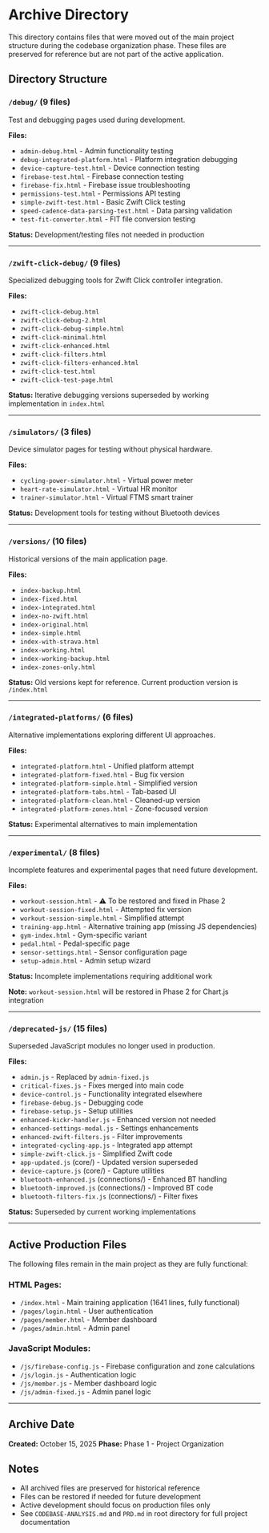 # Archive Directory

This directory contains files that were moved out of the main project structure during the codebase organization phase. These files are preserved for reference but are not part of the active application.

## Directory Structure

### `/debug/` (9 files)
Test and debugging pages used during development.

**Files:**
- `admin-debug.html` - Admin functionality testing
- `debug-integrated-platform.html` - Platform integration debugging
- `device-capture-test.html` - Device connection testing
- `firebase-test.html` - Firebase connection testing
- `firebase-fix.html` - Firebase issue troubleshooting
- `permissions-test.html` - Permissions API testing
- `simple-zwift-test.html` - Basic Zwift Click testing
- `speed-cadence-data-parsing-test.html` - Data parsing validation
- `test-fit-converter.html` - FIT file conversion testing

**Status:** Development/testing files not needed in production

---

### `/zwift-click-debug/` (9 files)
Specialized debugging tools for Zwift Click controller integration.

**Files:**
- `zwift-click-debug.html`
- `zwift-click-debug-2.html`
- `zwift-click-debug-simple.html`
- `zwift-click-minimal.html`
- `zwift-click-enhanced.html`
- `zwift-click-filters.html`
- `zwift-click-filters-enhanced.html`
- `zwift-click-test.html`
- `zwift-click-test-page.html`

**Status:** Iterative debugging versions superseded by working implementation in `index.html`

---

### `/simulators/` (3 files)
Device simulator pages for testing without physical hardware.

**Files:**
- `cycling-power-simulator.html` - Virtual power meter
- `heart-rate-simulator.html` - Virtual HR monitor
- `trainer-simulator.html` - Virtual FTMS smart trainer

**Status:** Development tools for testing without Bluetooth devices

---

### `/versions/` (10 files)
Historical versions of the main application page.

**Files:**
- `index-backup.html`
- `index-fixed.html`
- `index-integrated.html`
- `index-no-zwift.html`
- `index-original.html`
- `index-simple.html`
- `index-with-strava.html`
- `index-working.html`
- `index-working-backup.html`
- `index-zones-only.html`

**Status:** Old versions kept for reference. Current production version is `/index.html`

---

### `/integrated-platforms/` (6 files)
Alternative implementations exploring different UI approaches.

**Files:**
- `integrated-platform.html` - Unified platform attempt
- `integrated-platform-fixed.html` - Bug fix version
- `integrated-platform-simple.html` - Simplified version
- `integrated-platform-tabs.html` - Tab-based UI
- `integrated-platform-clean.html` - Cleaned-up version
- `integrated-platform-zones.html` - Zone-focused version

**Status:** Experimental alternatives to main implementation

---

### `/experimental/` (8 files)
Incomplete features and experimental pages that need future development.

**Files:**
- `workout-session.html` - ⚠️ To be restored and fixed in Phase 2
- `workout-session-fixed.html` - Attempted fix version
- `workout-session-simple.html` - Simplified attempt
- `training-app.html` - Alternative training app (missing JS dependencies)
- `gym-index.html` - Gym-specific variant
- `pedal.html` - Pedal-specific page
- `sensor-settings.html` - Sensor configuration page
- `setup-admin.html` - Admin setup wizard

**Status:** Incomplete implementations requiring additional work

**Note:** `workout-session.html` will be restored in Phase 2 for Chart.js integration

---

### `/deprecated-js/` (15 files)
Superseded JavaScript modules no longer used in production.

**Files:**
- `admin.js` - Replaced by `admin-fixed.js`
- `critical-fixes.js` - Fixes merged into main code
- `device-control.js` - Functionality integrated elsewhere
- `firebase-debug.js` - Debugging code
- `firebase-setup.js` - Setup utilities
- `enhanced-kickr-handler.js` - Enhanced version not needed
- `enhanced-settings-modal.js` - Settings enhancements
- `enhanced-zwift-filters.js` - Filter improvements
- `integrated-cycling-app.js` - Integrated app attempt
- `simple-zwift-click.js` - Simplified Zwift code
- `app-updated.js` (core/) - Updated version superseded
- `device-capture.js` (core/) - Capture utilities
- `bluetooth-enhanced.js` (connections/) - Enhanced BT handling
- `bluetooth-improved.js` (connections/) - Improved BT code
- `bluetooth-filters-fix.js` (connections/) - Filter fixes

**Status:** Superseded by current working implementations

---

## Active Production Files

The following files remain in the main project as they are fully functional:

### HTML Pages:
- `/index.html` - Main training application (1641 lines, fully functional)
- `/pages/login.html` - User authentication
- `/pages/member.html` - Member dashboard
- `/pages/admin.html` - Admin panel

### JavaScript Modules:
- `/js/firebase-config.js` - Firebase configuration and zone calculations
- `/js/login.js` - Authentication logic
- `/js/member.js` - Member dashboard logic
- `/js/admin-fixed.js` - Admin panel logic

---

## Archive Date

**Created:** October 15, 2025
**Phase:** Phase 1 - Project Organization

## Notes

- All archived files are preserved for historical reference
- Files can be restored if needed for future development
- Active development should focus on production files only
- See `CODEBASE-ANALYSIS.md` and `PRD.md` in root directory for full project documentation
